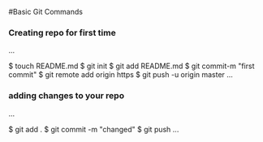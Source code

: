 #Basic Git Commands

### Creating repo for first time
...

$ touch README.md
$ git init
$ git add README.md
$ git commit-m "first commit"
$ git remote add origin https
$ git push -u origin master
...

### adding changes to your repo
...

$ git add .
$ git commit -m "changed"
$ git push
...